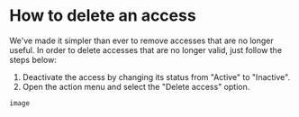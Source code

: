 ﻿---
sidebar_position: 5
---

# How to delete an access

We've made it simpler than ever to remove accesses that are no longer useful. In order to delete accesses that are no longer valid, just follow the steps below:

1. Deactivate the access by changing its status from "Active" to "Inactive".
1. Open the action menu and select the "Delete access" option.

```
image
```
